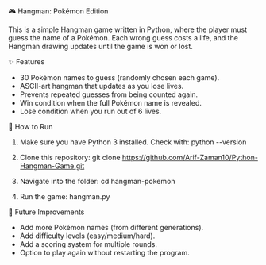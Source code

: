 🎮 Hangman: Pokémon Edition

This is a simple Hangman game written in Python, where the player must guess the name of a Pokémon. Each wrong guess costs a life, and the Hangman drawing updates until the game is won or lost.


✨ Features

- 30 Pokémon names to guess (randomly chosen each game).
- ASCII-art hangman that updates as you lose lives.
- Prevents repeated guesses from being counted again.
- Win condition when the full Pokémon name is revealed.
- Lose condition when you run out of 6 lives.


🚀 How to Run

1. Make sure you have Python 3 installed. Check with:
   python --version

2. Clone this repository:
   git clone https://github.com/Arif-Zaman10/Python-Hangman-Game.git

3. Navigate into the folder:
   cd hangman-pokemon

4. Run the game:
   hangman.py



🔮 Future Improvements

- Add more Pokémon names (from different generations).
- Add difficulty levels (easy/medium/hard).
- Add a scoring system for multiple rounds.
- Option to play again without restarting the program.